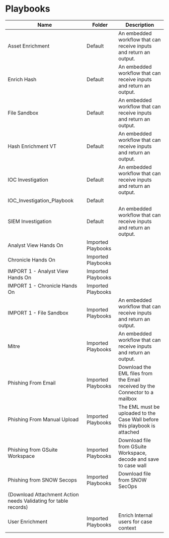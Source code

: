 # Playbooks
|Name|Folder|Description|
|----|------|-----------|
|Asset Enrichment|Default|An embedded workflow that can receive inputs and return an output.|
|Enrich Hash|Default|An embedded workflow that can receive inputs and return an output.|
|File Sandbox|Default|An embedded workflow that can receive inputs and return an output.|
|Hash Enrichment VT|Default|An embedded workflow that can receive inputs and return an output.|
|IOC Investigation|Default|An embedded workflow that can receive inputs and return an output.|
|IOC_Investigation_Playbook|Default||
|SIEM Investigation|Default|An embedded workflow that can receive inputs and return an output.|
|Analyst View Hands On|Imported Playbooks||
|Chronicle Hands On|Imported Playbooks||
|IMPORT 1 - Analyst View Hands On|Imported Playbooks||
|IMPORT 1 - Chronicle Hands On|Imported Playbooks||
|IMPORT 1 - File Sandbox|Imported Playbooks|An embedded workflow that can receive inputs and return an output.|
|Mitre|Imported Playbooks|An embedded workflow that can receive inputs and return an output.|
|Phishing From Email|Imported Playbooks|Download the EML files from the Email received by the Connector to a mailbox|
|Phishing From Manual Upload|Imported Playbooks|The EML must be uploaded to the Case Wall before this playbook is attached|
|Phishing from GSuite Workspace|Imported Playbooks|Download file from GSuite Workspace, decode and save to case wall|
|Phishing from SNOW Secops|Imported Playbooks|Download file from SNOW SecOps
(Download Attachment Action needs Validating for table records)|
|User Enrichment|Imported Playbooks|Enrich Internal users for case context|
